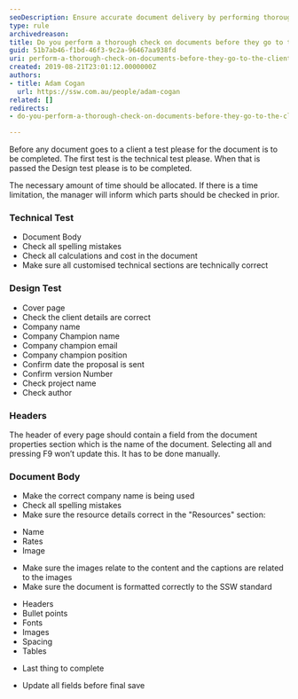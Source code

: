 ```yaml
---
seoDescription: Ensure accurate document delivery by performing thorough checks on spelling, calculations, client details, and formatting before sending to clients.
type: rule
archivedreason: 
title: Do you perform a thorough check on documents before they go to the client?
guid: 51b7ab46-f1bd-46f3-9c2a-96467aa938fd
uri: perform-a-thorough-check-on-documents-before-they-go-to-the-client
created: 2019-08-21T23:01:12.0000000Z
authors:
- title: Adam Cogan
  url: https://ssw.com.au/people/adam-cogan
related: []
redirects:
- do-you-perform-a-thorough-check-on-documents-before-they-go-to-the-client

---
```


Before any document goes to a client a test please for the document is to be completed. The first test is the technical test please. When that is passed the Design test please is to be completed.

The necessary amount of time should be allocated. If there is a time limitation, the manager will inform which parts should be checked in prior.

<!--endintro-->

### Technical Test


* Document Body
* Check all spelling mistakes
* Check all calculations and cost in the document
* Make sure all customised technical sections are technically correct


### Design Test




* Cover page
* Check the client details are correct
* Company name
* Company Champion name
* Company champion email
* Company champion position
* Confirm date the proposal is sent
* Confirm version Number
* Check project name
* Check author


### Headers
The header of every page should contain a field from the document properties section which is the name of the document. Selecting all and pressing F9 won’t update this. It has to be done manually.

### Document Body

* Make the correct company name is being used
* Check all spelling mistakes
* Make sure the resource details correct in the "Resources" section: 
- Name
- Rates
- Image
* Make sure the images relate to the content and the captions are related to the images
* Make sure the document is formatted correctly to the SSW standard
- Headers
- Bullet points
- Fonts
- Images
- Spacing
- Tables
* Last thing to complete 
- Update all fields before final save